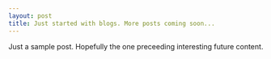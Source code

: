 ```yaml
---
layout: post
title: Just started with blogs. More posts coming soon...
---
```


Just a sample post. Hopefully the one preceeding interesting future content.
